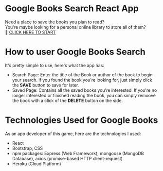 # Google Books Search React App
Need a place to save the books you plan to read? <br/>
You're maybe looking for a personal online library to store all of them? <br/>
:link: [CLICK HERE TO START](https://kayi007.github.io/stclicky-game/)

# How to user Google Books Search
It's pretty simple to use, here's what the app has:
- Search Page: 
Enter the title of the Book or author of the book to begin your search. If you found the book you're looking for, just simply click the **SAVE** button to save for later. 
- Saved Page: Contains all the saved books you're interested. If you're no longer interested or finished reading the book, you can simply remoove the book with a click of the **DELETE** button on the side. 

# Technologies Used for Google Books
As an app developer of this game, here are the technologies I used:
- React
- Bootstrap, CSS
- npm packages: Express (Web Framework), mongoose (MongoDB Database), axios (promise-based HTTP client-request)
- Heroku (Cloud Platform)